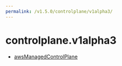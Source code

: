 ```yaml
---
permalink: /v1.5.0/controlplane/v1alpha3/
---
```


# controlplane.v1alpha3



* [awsManagedControlPlane](awsManagedControlPlane.md)